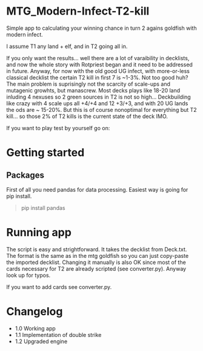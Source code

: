 # MTG_Modern-Infect-T2-kill
Simple app to calculating your winning chance in turn 2 agains goldfish with modern infect.

I assume T1 any land + elf, and in T2 going all in.

If you only want the results... well there are a lot of varaibility in decklists, and now the whole story with Rotpriest began and it need to be addressed in future. Anyway, for now with the old good UG infect, with more-or-less classical decklist the certain T2 kill in first 7 is ~1-3%. Not too good huh? The main problem is suprisingly not the scarcity of scale-ups and mutagenic growhts, but manascrew. Most decks plays like 18-20 land inluding 4 nexuses so 2 green sources in T2 is not so high... Deckbuilding like crazy with 4 scale ups all +4/+4 and 12 +3/+3, and with 20 UG lands the ods are ~ 15-20%. But this is of course nonoptimal for everything but T2 kill... so those 2% of T2 kills is the current state of the deck IMO. 

If you want to play test by yourself go on:

# Getting started

## Packages

First of all you need pandas for data processing. Easiest way is going for pip install.

> pip install pandas

# Running app

The script is easy and strightforward. It takes the decklist from Deck.txt. The format is the same as in the mtg goldfish so you can just copy-paste the imported decklist. Changing it manually is also OK since most of the cards necessary for T2 are already scripted (see converter.py). Anyway look up for typos. 

If you want to add cards see converter.py.

# Changelog

- 1.0 Working app
- 1.1 Implementation of double strike
- 1.2 Upgraded engine 